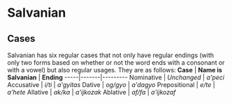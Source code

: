 # **Salvanian**

## **Cases**

Salvanian has six regular cases that not only have regular endings (with only two forms based on whether or not the word ends with a consonant or with a vowel) but also regular usages. They are as follows:
**Case** | **Name is Salvanian** | **Ending**
-----|-------|---------
Nominative | *Unchanged* | *a'peci*
Accusative | *i/ti* | *a'gyitas*
Dative | *og/gyo* | *a'dagyo*
Prepositional | *e/te* | *a'hete*
Allative | *ak/ka* | *a'ijkozak*
Ablative | *af/fa* | *a'ijkozaf*
